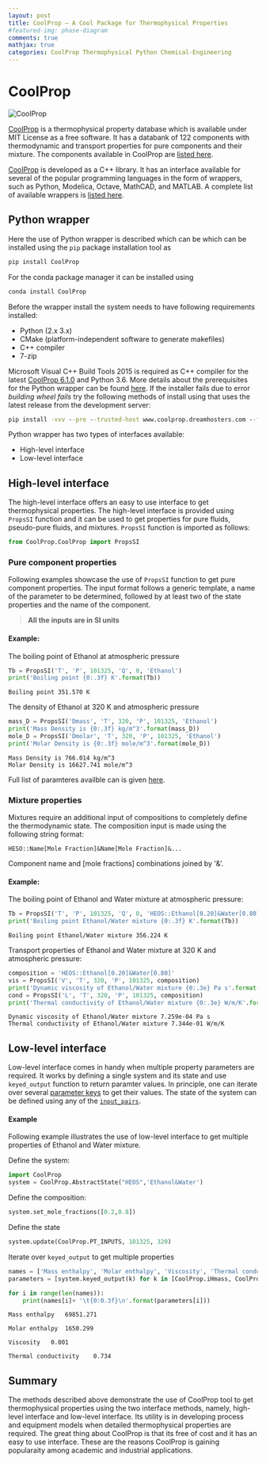 ```yaml
---
layout: post
title: CoolProp — A Cool Package for Thermophysical Properties  
#featured-img: phase-diagram
comments: true
mathjax: true
categories: CoolProp Thermophysical Python Chemical-Engineering
---
```


# CoolProp

![CoolProp](http://www.coolprop.org/_static/CoolPropLogo.png "CoolProp")


[CoolProp](http://www.coolprop.org/index.html) is a thermophysical property database which is available under MIT License as a free software. It has a databank of 122 components with thermodynamic and transport properties for pure components and their mixture. The components available in CoolProp are [listed here](http://www.coolprop.org/fluid_properties/PurePseudoPure.html#list-of-fluids). 

[CoolProp](http://www.coolprop.org/index.html) is developed as a C++ library. It has an interface available for several of the popular programming languages in the form of wrappers, such as Python, Modelica, Octave, MathCAD, and MATLAB. A complete list of available wrappers is [listed here](http://www.coolprop.org/coolprop/wrappers/index.html).

## Python wrapper
Here the use of Python wrapper is described which can be which can be installed using the `pip` package installation tool as

```bat
pip install CoolProp
```

For the conda package manager it can be installed using

```bat
conda install CoolProp
```

Before the wrapper install the system needs to have following requirements installed:

- Python (2.x 3.x)
- CMake (platform-independent software to generate makefiles)
- C++ compiler
- 7-zip

Microsoft Visual C++ Build Tools 2015 is required as C++ compiler for the latest [CoolProp 6.1.0](https://pypi.org/search/?q=coolprop) and Python 3.6. More details about the prerequisites for the Python wrapper can be found [here](http://www.coolprop.org/coolprop/wrappers/index.html). If the installer fails due to error *building wheel fails* try the following methods of install using that uses the latest release from the development server:

```bat
pip install -vvv --pre --trusted-host www.coolprop.dreamhosters.com --find-links http://www.coolprop.dreamhosters.com/binaries/Python/ -U --force-reinstall CoolProp
```

Python wrapper has two types of interfaces available:

- High-level interface
- Low-level interface


## High-level interface

The high-level interface offers an easy to use interface to get thermophysical properties. The high-level interface is provided using `PropsSI` function and it can be used to get properties for pure fluids, pseudo-pure fluids, and mixtures. `PropsSI` function is imported as follows:


```python
from CoolProp.CoolProp import PropsSI
```

### Pure component properties
Following examples showcase the use of `PropsSI` function to get pure component properties. The input format follows a generic template, a name of the parameter to be determined, followed by at least two of the state properties and the name of the component.

> **All the inputs are in SI units**

#### Example:
The boiling point of Ethanol at atmospheric pressure


```python
Tb = PropsSI('T', 'P', 101325, 'Q', 0, 'Ethanol')
print('Boiling point {0:.3f} K'.format(Tb))
```

    Boiling point 351.570 K
    

The density of Ethanol at 320 K and atmospheric pressure


```python
mass_D = PropsSI('Dmass', 'T', 320, 'P', 101325, 'Ethanol')
print('Mass Density is {0:.3f} kg/m^3'.format(mass_D))
mole_D = PropsSI('Dmolar', 'T', 320, 'P', 101325, 'Ethanol')
print('Molar Density is {0:.3f} mole/m^3'.format(mole_D))
```
    Mass Density is 766.014 kg/m^3
    Molar Density is 16627.741 mole/m^3
    

Full list of paramteres availble can is given [here](http://www.coolprop.org/coolprop/HighLevelAPI.html#table-of-string-inputs-to-propssi-function).

### Mixture properties

Mixtures require an additional input of compositions to completely define the thermodynamic state. The composition input is made using the following string format:

`HESO::Name[Mole Fraction]&Name[Mole Fraction]&...` 

Component name and [mole fractions] combinations joined by '&'.

#### Example:
The boiling point of Ethanol and Water mixture at atmospheric pressure:


```python
Tb = PropsSI('T', 'P', 101325, 'Q', 0, 'HEOS::Ethanol[0.20]&Water[0.80]')
print('Boiling point Ethanol/Water mixture {0:.3f} K'.format(Tb))
```

    Boiling point Ethanol/Water mixture 356.224 K
    

Transport properties of Ethanol and Water mixture at 320 K and atmospheric pressure:


```python
composition = 'HEOS::Ethanol[0.20]&Water[0.80]'
vis = PropsSI('V', 'T', 320, 'P', 101325, composition)
print('Dynamic viscosity of Ethanol/Water mixture {0:.3e} Pa s'.format(vis))
cond = PropsSI('L', 'T', 320, 'P', 101325, composition)
print('Thermal conductivity of Ethanol/Water mixture {0:.3e} W/m/K'.format(cond))
```

    Dynamic viscosity of Ethanol/Water mixture 7.259e-04 Pa s
    Thermal conductivity of Ethanol/Water mixture 7.344e-01 W/m/K
    

## Low-level interface

Low-level interface comes in handy when multiple property parameters are required. It works by defining a single system and its state and use `keyed_output` function to return paramter values. In principle, one can iterate over several [parameter keys](http://www.coolprop.org/_static/doxygen/html/namespace_cool_prop.html#a4b49eeb37210a720b188f493955d8364) to get their values. The state of the system can be defined using any of the [`input_pairs`](http://www.coolprop.org/_static/doxygen/html/namespace_cool_prop.html#a58e7d98861406dedb48e07f551a61efb).

#### Example
Following example illustrates the use of low-level interface to get multiple properties of Ethanol and Water mixture.

Define the system:


```python
import CoolProp
system = CoolProp.AbstractState("HEOS",'Ethanol&Water')
```

Define the composition:


```python
system.set_mole_fractions([0.2,0.8])
```

Define the state


```python
system.update(CoolProp.PT_INPUTS, 101325, 320)
```

Iterate over `keyed_output` to get multiple properties


```python
names = ['Mass enthalpy', 'Molar enthalpy', 'Viscosity', 'Thermal conductivity'] 
parameters = [system.keyed_output(k) for k in [CoolProp.iHmass, CoolProp.iHmolar, CoolProp.iviscosity, CoolProp.iconductivity ]]

for i in range(len(names)):
    print(names[i]+ '\t{0:0.3f}\n'.format(parameters[i]))
```

    Mass enthalpy	69851.271
    
    Molar enthalpy	1650.299
    
    Viscosity	0.001
    
    Thermal conductivity	0.734
    
    

## Summary

The methods described above demonstrate the use of CoolProp tool to get thermophysical properties using the two interface methods, namely, high-level interface and low-level interface. Its utility is in developing process and equipment models when detailed thermophysical properties are required. The great thing about CoolProp is that its free of cost and it has an easy to use interface. These are the reasons CoolProp is gaining popularaity among academic and industrial applications.
